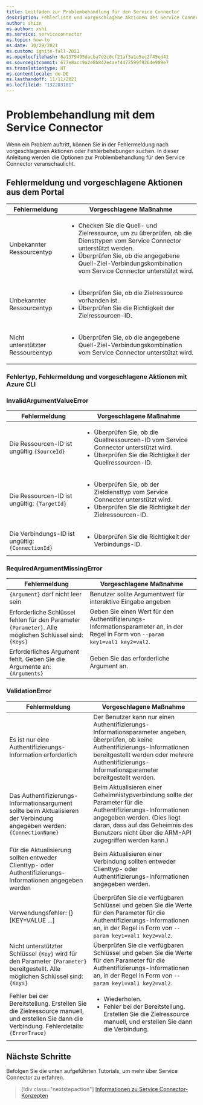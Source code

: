 ```yaml
---
title: Leitfaden zur Problembehandlung für den Service Connector
description: Fehlerliste und vorgeschlagene Aktionen des Service Connectors
author: shizn
ms.author: xshi
ms.service: serviceconnector
ms.topic: how-to
ms.date: 10/29/2021
ms.custom: ignite-fall-2021
ms.openlocfilehash: 8a1379495dacba7d2c0cf21af3a1e5ec2f45ed41
ms.sourcegitcommit: 677e8acc9a2e8b842e4aef4472599f9264e989e7
ms.translationtype: HT
ms.contentlocale: de-DE
ms.lasthandoff: 11/11/2021
ms.locfileid: "132283181"
---
```

# <a name="how-to-troubleshoot-with-service-connector"></a>Problembehandlung mit dem Service Connector

Wenn ein Problem auftritt, können Sie in der Fehlermeldung nach vorgeschlagenen Aktionen oder Fehlerbehebungen suchen. In dieser Anleitung werden die Optionen zur Problembehandlung für den Service Connector veranschaulicht.

## <a name="error-message-and-suggested-actions-from-portal"></a>Fehlermeldung und vorgeschlagene Aktionen aus dem Portal

| Fehlermeldung | Vorgeschlagene Maßnahme |
| --- | --- |
| Unbekannter Ressourcentyp | <ul><li>Checken Sie die Quell- und Zielressource, um zu überprüfen, ob die Diensttypen vom Service Connector unterstützt werden.</li><li>Überprüfen Sie, ob die angegebene Quell-Ziel-Verbindungskombination vom Service Connector unterstützt wird.</li></ul> |
| Unbekannter Ressourcentyp | <ul><li>Überprüfen Sie, ob die Zielressource vorhanden ist.</li><li>Überprüfen Sie die Richtigkeit der Zielressourcen-ID.</li></ul> |
| Nicht unterstützter Ressourcentyp | <ul><li>Überprüfen Sie, ob die angegebene Quell-Ziel-Verbindungskombination vom Service Connector unterstützt wird.</li></ul> |

### <a name="error-typeerror-message-and-suggested-actions-using-azure-cli"></a>Fehlertyp, Fehlermeldung und vorgeschlagene Aktionen mit Azure CLI

### <a name="invalidargumentvalueerror"></a>InvalidArgumentValueError


| Fehlermeldung | Vorgeschlagene Maßnahme |
| --- | --- |
| Die Ressourcen-ID ist ungültig `{SourceId}` | <ul><li>Überprüfen Sie, ob die Quellressourcen-ID vom Service Connector unterstützt wird.</li><li>Überprüfen Sie die Richtigkeit der Quellressourcen-ID.</li></ul> |
| Die Ressourcen-ID ist ungültig: `{TargetId}` | <ul><li>Überprüfen Sie, ob der Zieldiensttyp vom Service Connector unterstützt wird.</li><li>Überprüfen Sie die Richtigkeit der Zielressourcen-ID.</li></ul> |
| Die Verbindungs-ID ist ungültig: `{ConnectionId}` | <ul><li>Überprüfen Sie die Richtigkeit der Verbindungs-ID.</li></ul> |


### <a name="requiredargumentmissingerror"></a>RequiredArgumentMissingError

| Fehlermeldung | Vorgeschlagene Maßnahme |
| --- | --- |
| `{Argument}` darf nicht leer sein | Benutzer sollte Argumentwert für interaktive Eingabe angeben |
| Erforderliche Schlüssel fehlen für den Parameter `{Parameter}`. Alle möglichen Schlüssel sind: `{Keys}` | Geben Sie einen Wert für den Authentifizierungs-Informationsparameter an, in der Regel in Form von `--param key1=val1 key2=val2`. |
| Erforderliches Argument fehlt. Geben Sie die Argumente an: `{Arguments}` | Geben Sie das erforderliche Argument an. | 

### <a name="validationerror"></a>ValidationError

| Fehlermeldung | Vorgeschlagene Maßnahme |
| --- | --- |
| Es ist nur eine Authentifizierungs-Information erforderlich | Der Benutzer kann nur einen Authentifizierungs-Informationsparameter angeben, überprüfen, ob keine Authentifizierungs-Informationen bereitgestellt werden oder mehrere Authentifizierungs-Informationsparameter bereitgestellt werden. |
| Das Authentifizierungs-Informationsargument sollte beim Aktualisieren der Verbindung angegeben werden: `{ConnectionName}` | Beim Aktualisieren einer Geheimnistypverbindung sollte der Parameter für die Authentifizierungs-Informationen angegeben werden. (Dies liegt daran, dass auf das Geheimnis des Benutzers nicht über die ARM-API zugegriffen werden kann.) |
| Für die Aktualisierung sollten entweder Clienttyp- oder Authentifizierungs-Informationen angegeben werden | Beim Aktualisieren einer Verbindung sollten entweder Clienttyp- oder Authentifizierungs-Informationen angegeben werden. |
| Verwendungsfehler: {} [KEY=VALUE ...] | Überprüfen Sie die verfügbaren Schlüssel und geben Sie die Werte für den Parameter für die Authentifizierungs-Informationen an, in der Regel in Form von `--param key1=val1 key2=val2`. |
| Nicht unterstützter Schlüssel `{Key}` wird für den Parameter `{Parameter}` bereitgestellt. Alle möglichen Schlüssel sind: `{Keys}` | Überprüfen Sie die verfügbaren Schlüssel und geben Sie die Werte für den Parameter für die Authentifizierungs-Informationen an, in der Regel in Form von `--param key1=val1 key2=val2`. |
| Fehler bei der Bereitstellung. Erstellen Sie die Zielressource manuell, und erstellen Sie dann die Verbindung. Fehlerdetails: `{ErrorTrace}` | <ul><li>Wiederholen.</li><li>Fehler bei der Bereitstellung. Erstellen Sie die Zielressource manuell, und erstellen Sie dann die Verbindung.</li></ul> |

## <a name="next-steps"></a>Nächste Schritte

Befolgen Sie die unten aufgeführten Tutorials, um mehr über Service Connector zu erfahren.

> [!div class="nextstepaction"]
> [Informationen zu Service Connector-Konzepten](./concept-service-connector-internals.md)
